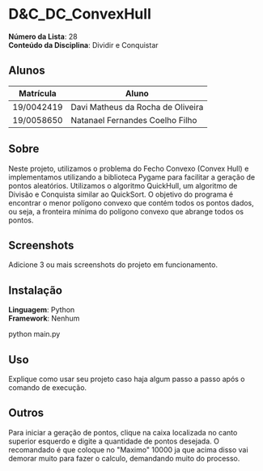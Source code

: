 # D&C_DC_ConvexHull

**Número da Lista**: 28<br>
**Conteúdo da Disciplina**: Dividir e Conquistar<br>

## Alunos
|Matrícula | Aluno |
| -- | -- |
| 19/0042419  |  Davi Matheus da Rocha de Oliveira |
| 19/0058650  |  Natanael Fernandes Coelho Filho |

## Sobre 
Neste projeto, utilizamos o problema do Fecho Convexo (Convex Hull) e implementamos utilizando a biblioteca Pygame para facilitar a geração de pontos aleatórios. Utilizamos o algoritmo QuickHull, um algoritmo de Divisão e Conquista similar ao QuickSort. O objetivo do programa é encontrar o menor polígono convexo que contém todos os pontos dados, ou seja, a fronteira mínima do polígono convexo que abrange todos os pontos.

## Screenshots
Adicione 3 ou mais screenshots do projeto em funcionamento.

## Instalação 
**Linguagem**: Python<br>
**Framework**: Nenhum<br>

python main.py

## Uso 
Explique como usar seu projeto caso haja algum passo a passo após o comando de execução.

## Outros 
Para iniciar a geração de pontos, clique na caixa localizada no canto superior esquerdo e digite a quantidade de pontos desejada.
O recomandado é que coloque no "Maximo" 10000 ja que acima disso vai demorar muito para fazer o calculo, demandando muito do processo.


